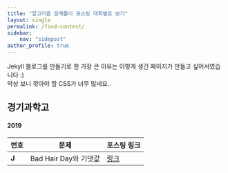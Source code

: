 ```yaml
---
title: "알고리즘 문제풀이 포스팅 대회별로 보기"
layout: single
permalink: /find-contest/
sidebar:
    nav: "sidepost"
author_profile: true
---
```

Jekyll 블로그를 만들기로 한 가장 큰 이유는 이렇게 생긴 페이지가 만들고 싶어서였습니다 :)  
막상 보니 깎아야 할 CSS가 너무 많네요..

## 경기과학고

#### 2019

| 번호 |문제 | 포스팅 링크 |
| ----------- | ----------- | ----------- |
| **J** | Bad Hair Day와 기댓값 | [링크](/algorithms/BOJ18194/)|
